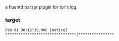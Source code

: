 a fluentd parser plugin for tor's log

### target
```
Feb 01 00:12:30.000 [notice] ********************************|****************
```

